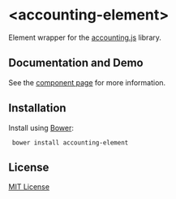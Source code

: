# &lt;accounting-element&gt;

Element wrapper for the [accounting.js](http://openexchangerates.github.io/accounting.js/) library.

## Documentation and Demo

See the [component page](http://Granze.github.io/flip-clock) for more information.

## Installation

Install using [Bower](http://bower.io):

```shell
 bower install accounting-element
```

## License

[MIT License](http://opensource.org/licenses/MIT)
